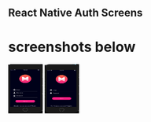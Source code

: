 ## React Native Auth Screens

# screenshots below

<img src='screenshots/screenshot1.png' height='100' width='70'>
<img src='screenshots/screenshot2.png' height='100' width='70'>
